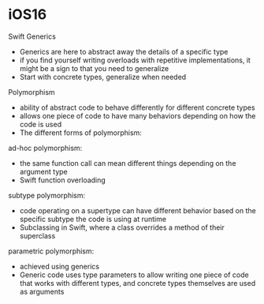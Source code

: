 # iOS16

Swift Generics

- Generics are here to abstract away the details of a specific type
- if you find yourself writing overloads with repetitive implementations, it might be a sign to that you need to generalize
- Start with concrete types, generalize when needed

Polymorphism

- ability of abstract code to behave differently for different concrete types
- allows one piece of code to have many behaviors depending on how the code is used
- The different forms of polymorphism:


ad-hoc polymorphism: 
- the same function call can mean different things depending on the argument type
- Swift function overloading


subtype polymorphism:
- code operating on a supertype can have different behavior based on the specific subtype the code is using at runtime
- Subclassing in Swift, where a class overrides a method of their superclass


parametric polymorphism:
- achieved using generics
- Generic code uses type parameters to allow writing one piece of code that works with different types, and concrete types themselves are used as arguments


